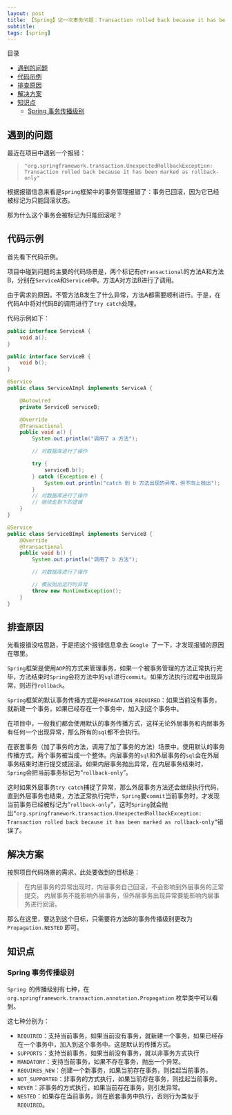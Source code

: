 ```yaml
---
layout: post
title: 【Spring】记一次事务问题：Transaction rolled back because it has been marked as rollback-only
subtitle:  
tags: [spring]
--- 
```


目录
- [遇到的问题](#遇到的问题)
- [代码示例](#代码示例)
- [排查原因](#排查原因)
- [解决方案](#解决方案)
- [知识点](#知识点)
  - [Spring 事务传播级别](#spring-事务传播级别)

## 遇到的问题

最近在项目中遇到一个报错：

> `"org.springframework.transaction.UnexpectedRollbackException: Transaction rolled back because it has been marked as rollback-only"`

根据报错信息来看是`Spring`框架中的事务管理报错了：事务已回滚，因为它已经被标记为只能回滚状态。

那为什么这个事务会被标记为只能回滚呢？

## 代码示例
首先看下代码示例。

项目中碰到问题的主要的代码场景是，两个标记有`@Transactional`的方法A和方法B，分别在`ServiceA`和`ServiceB`中。方法A对方法B进行了调用。

由于需求的原因，不管方法B发生了什么异常，方法A都需要顺利进行。于是，在代码A中将对代码B的调用进行了`try catch`处理。

代码示例如下：
```java
public interface ServiceA {
    void a();
}

public interface ServiceB {
    void b();
}

@Service
public class ServiceAImpl implements ServiceA {

    @Autowired
    private ServiceB serviceB;

    @Override
    @Transactional
    public void a() {
        System.out.println("调用了 a 方法");

        // 对数据库进行了操作

        try {
            serviceB.b();
        } catch (Exception e) {
            System.out.println("catch 到 b 方法出现的异常，但不向上抛出");
        }
        // 对数据库进行了操作
        // 继续走剩下的逻辑
    }
}

@Service
public class ServiceBImpl implements ServiceB {
    @Override
    @Transactional
    public void b() {
        System.out.println("调用了 b 方法");

        // 对数据库进行了操作

        // 模拟抛出运行时异常
        throw new RuntimeException();
    }
}
```


## 排查原因

光看报错没啥思路，于是把这个报错信息拿去 `Google `了一下，才发现报错的原因在哪里。

`Spring`框架是使用`AOP`的方式来管理事务，如果一个被事务管理的方法正常执行完毕，方法结束时`Spring`会将方法中的`sql`进行`commit`。如果方法执行过程中出现异常，则进行`rollback`。

`Spring`框架的默认事务传播方式是`PROPAGATION_REQUIRED`：如果当前没有事务，就新建一个事务，如果已经存在一个事务中，加入到这个事务中。

在项目中，一般我们都会使用默认的事务传播方式，这样无论外层事务和内层事务有任何一个出现异常，那么所有的`sql`都不会执行。

在嵌套事务（加了事务的方法，调用了加了事务的方法）场景中，使用默认的事务传播方式，两个事务被当成一个整体。内层事务的`sql`和外层事务的`sql`会在外层事务结束时进行提交或回滚。如果内层事务抛出异常，在内层事务结束时，`Spring`会把当前事务标记为“`rollback-only`”。

这时如果外层事务`try catch`捕捉了异常，那么外层事务方法还会继续执行代码，直到外层事务也结束，方法正常执行完毕，`Spring`要`commit`当前事务时，才发现当前事务已经被标记为“`rollback-only`”，这时`Spring`就会抛出`“org.springframework.transaction.UnexpectedRollbackException: Transaction rolled back because it has been marked as rollback-only”`错误了。

## 解决方案

按照项目代码场景的需求，此处要做到的目标是：

> 在内层事务的异常出现时，内层事务自己回滚，不会影响到外层事务的正常提交。
> 内层事务不能影响外层事务，但外层事务出现异常要能影响内层事务进行回滚。

那么在这里，要达到这个目标，只需要将方法B的事务传播级别更改为 `Propagation.NESTED` 即可。

## 知识点
### Spring 事务传播级别
`Spring `的传播级别有七种，在 `org.springframework.transaction.annotation.Propagation` 枚举类中可以看到。

这七种分别为：
- `REQUIRED`：支持当前事务，如果当前没有事务，就新建一个事务，如果已经存在一个事务中，加入到这个事务中。这是默认的传播方式。
- `SUPPORTS`：支持当前事务，如果当前没有事务，就以非事务方式执行
- `MANDATORY`：支持当前事务，如果不存在事务，抛出一个异常。
- `REQUIRES_NEW`：创建一个新事务，如果当前存在事务，则挂起当前事务。
- `NOT_SUPPORTED`：非事务的方式执行，如果当前存在事务，则挂起当前事务。
- `NEVER`：非事务的方式执行，如果当前存在事务，则引发异常。
- `NESTED`：如果存在当前事务，则在嵌套事务中执行，否则行为类似于 `REQUIRED`。